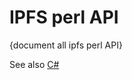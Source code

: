 # IPFS perl API

{document all ipfs perl API}


See also [C#](https://github.com/richardschneider/net-ipfs-core/)
